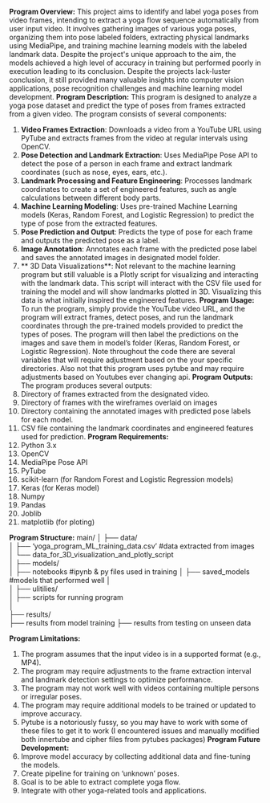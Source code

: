 **Program Overview:**
This project aims to identify and label yoga poses from video frames, intending to extract a yoga flow sequence automatically from user input video. It involves gathering images of various yoga poses, organizing them into pose labeled folders, extracting physical landmarks using MediaPipe, and training machine learning models with the labeled landmark data. Despite the project's unique approach to the aim, the models achieved a high level of accuracy in training but performed poorly in execution leading to its conclusion. Despite the projects lack-luster conclusion, it still provided many valuable insights into computer vision applications, pose recognition challenges and machine learning model development.
**Program Description:**
This program is designed to analyze a yoga pose dataset and predict the type of poses from frames extracted from a given video. The program consists of several components:
1. **Video Frames Extraction**: Downloads a video from a YouTube URL using PyTube and extracts frames from the video at regular intervals using OpenCV.
2. **Pose Detection and Landmark Extraction**: Uses MediaPipe Pose API to detect the pose of a person in each frame and extract landmark coordinates (such as nose, eyes, ears, etc.).
3. **Landmark Processing and Feature Engineering**: Processes landmark coordinates to create a set of engineered features, such as angle calculations between different body parts.
4. **Machine Learning Modeling**: Uses pre-trained Machine Learning models (Keras, Random Forest, and Logistic Regression) to predict the type of pose from the extracted features.
5. **Pose Prediction and Output**: Predicts the type of pose for each frame and outputs the predicted pose as a label.
6. **Image Annotation**: Annotates each frame with the predicted pose label and saves the annotated images in designated model folder.
7. ** 3D Data Visualizations**: Not relevant to the machine learning program but still valuable is a Plotly script for visualizing and interacting with the landmark data. This script will interact with the CSV file used for training the model and will show landmarks plotted in 3D. Visualizing this data is what initially inspired the engineered features. 
**Program Usage:**
To run the program, simply provide the YouTube video URL, and the program will extract frames, detect poses, and run the landmark coordinates through the pre-trained models provided to predict the types of poses. The program will then label the predictions on the images and save them in model’s folder (Keras, Random Forest, or Logistic Regression). Note throughout the code there are several variables that will require adjustment based on the your specific directories. Also not that this program uses pytube and may require adjustments based on Youtubes ever changing api. 
**Program Outputs:**
The program produces several outputs:
1. Directory of frames extracted from the designated video.
2. Directory of frames with the wireframes overlaid on images
3. Directory containing the annotated images with predicted pose labels for each model.
4. CSV file containing the landmark coordinates and engineered features used for prediction.
**Program Requirements:**
1. Python 3.x
2. OpenCV
3. MediaPipe Pose API
4. PyTube
5. scikit-learn (for Random Forest and Logistic Regression models)
6. Keras (for Keras model)
7. Numpy
8. Pandas
9. Joblib
10. matplotlib (for ploting)

**Program Structure:**
main/
│
├── data/                   
│   ├── ‘yoga_program_ML_training_data.csv’ #data extracted from images              
│   └── data_for_3D_visualization_and_plotly_script          
│
├── models/                 
│   ├── notebooks #ipynb & py files used in training
│   ├── saved_models #models that performed well
│  
│
├── ulitilies/                    
│   ├── scripts for running program   
│   
├── results/  
    ├── results from model training
    ├── results from testing on unseen data

**Program Limitations:**
1. The program assumes that the input video is in a supported format (e.g., MP4).
2. The program may require adjustments to the frame extraction interval and landmark detection settings to optimize performance.
3. The program may not work well with videos containing multiple persons or irregular poses.
4. The program may require additional models to be trained or updated to improve accuracy.
5. Pytube is a notoriously fussy, so you may have to work with some of these files to get it to work (I encountered issues and manually modified both innertube and cipher files from pytubes packages)
**Program Future Development:**
1. Improve model accuracy by collecting additional data and fine-tuning the models.
2. Create pipeline for training on ‘unknown’ poses.
3. Goal is to be able to extract complete yoga flow.
4. Integrate with other yoga-related tools and applications.
